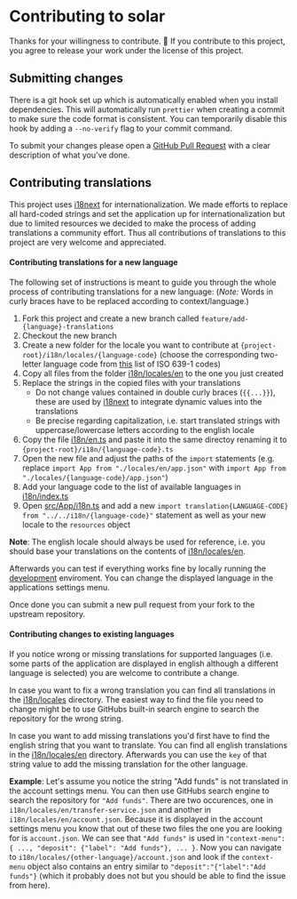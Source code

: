 # Contributing to solar

Thanks for your willingness to contribute. 🙌
If you contribute to this project, you agree to release your work under the license of this project.

## Submitting changes

There is a git hook set up which is automatically enabled when you install dependencies. This will automatically run `prettier` when creating a commit to make sure the code format is consistent. You can temporarily disable this hook by adding a `--no-verify` flag to your commit command.

To submit your changes please open a [GitHub Pull Request](https://docs.github.com/en/free-pro-team@latest/github/collaborating-with-issues-and-pull-requests/creating-a-pull-request-from-a-fork) with a clear description of what you've done.

## Contributing translations

This project uses [i18next](https://www.i18next.com/) for internationalization. We made efforts to replace all hard-coded strings and set the application up for internationalization but due to limited resources we decided to make the process of adding translations a community effort. Thus all contributions of translations to this project are very welcome and appreciated.

#### Contributing translations for a new language

The following set of instructions is meant to guide you through the whole process of contributing translations for a new language: (_Note:_ Words in curly braces have to be replaced according to context/language.)

1. Fork this project and create a new branch called `feature/add-{language}-translations`
1. Checkout the new branch
1. Create a new folder for the locale you want to contribute at `{project-root}/i18n/locales/{language-code}` (choose the corresponding two-letter language code from [this](https://en.wikipedia.org/wiki/List_of_ISO_639-1_codes) list of ISO 639-1 codes)
1. Copy all files from the folder [i18n/locales/en](./i18n/locales/en) to the one you just created
1. Replace the strings in the copied files with your translations
   - Do not change values contained in double curly braces (`{{...}}`), these are used by [i18next](https://www.i18next.com/translation-function/interpolation) to integrate dynamic values into the translations
   - Be precise regarding capitalization, i.e. start translated strings with uppercase/lowercase letters according to the english locale
1. Copy the file [i18n/en.ts](./i18n/en.ts) and paste it into the same directoy renaming it to `{project-root}/i18n/{language-code}.ts`
1. Open the new file and adjust the paths of the `import` statements
   (e.g. replace `import App from "./locales/en/app.json"` with `import App from "./locales/{language-code}/app.json"`)
1. Add your language code to the list of available languages in [i18n/index.ts](./i18n/index.ts)
1. Open [src/App/i18n.ts](./src/App/i18n.ts) and add a new `import translation{LANGUAGE-CODE} from "../../i18n/{language-code}"` statement as well as your new locale to the `resources` object

**Note**: The english locale should always be used for reference, i.e. you should base your translations on the contents of [i18n/locales/en](./i18n/locales/en).

Afterwards you can test if everything works fine by locally running the [development](./README.md#development) enviroment.
You can change the displayed language in the applications settings menu.

Once done you can submit a new pull request from your fork to the upstream repository.

#### Contributing changes to existing languages

If you notice wrong or missing translations for supported languages (i.e. some parts of the application are displayed in english although a different language is selected) you are welcome to contribute a change.

In case you want to fix a wrong translation you can find all translations in the [i18n/locales](./i18n/locales) directory. The easiest way to find the file you need to change might be to use GitHubs built-in search engine to search the repository for the wrong string.

In case you want to add missing translations you'd first have to find the english string that you want to translate. You can find all english translations in the [i18n/locales/en](./i18n/locales/en) directory. Afterwards you can use the `key` of that string value to add the missing translation for the other language.

**Example**: Let's assume you notice the string "Add funds" is not translated in the account settings menu.
You can then use GitHubs search engine to search the repository for `"Add funds"`.
There are two occurences, one in `i18n/locales/en/transfer-service.json` and another in `i18n/locales/en/account.json`.
Because it is displayed in the account settings menu you know that out of these two files the one you are looking for is `account.json`.
We can see that `"Add funds"` is used in `"context-menu": { ..., "deposit": {"label": "Add funds"}, ... }`.
Now you can navigate to `i18n/locales/{other-language}/account.json` and look if the `context-menu` object also contains an entry similar to `"deposit":"{"label":"Add funds"}` (which it probably does not but you should be able to find the issue from here).

